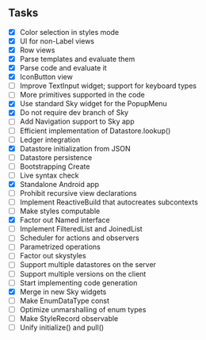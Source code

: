 ## Tasks

- [x] Color selection in styles mode
- [x] UI for non-Label views
- [x] Row views
- [x] Parse templates and evaluate them
- [x] Parse code and evaluate it
- [x] IconButton view
- [ ] Improve TextInput widget; support for keyboard types
- [ ] More primitives supported in the code
- [x] Use standard Sky widget for the PopupMenu
- [x] Do not require dev branch of Sky
- [ ] Add Navigation support to Sky app
- [ ] Efficient implementation of Datastore.lookup()
- [ ] Ledger integration
- [x] Datastore initialization from JSON
- [ ] Datastore persistence
- [ ] Bootstrapping Create
- [ ] Live syntax check
- [x] Standalone Android app
- [ ] Prohibit recursive view declarations
- [ ] Implement ReactiveBuild that autocreates subcontexts
- [ ] Make styles computable
- [x] Factor out Named interface
- [ ] Implement FilteredList and JoinedList
- [ ] Scheduler for actions and observers
- [ ] Parametrized operations
- [ ] Factor out skystyles
- [ ] Support multiple datastores on the server
- [ ] Support multiple versions on the client
- [ ] Start implementing code generation
- [x] Merge in new Sky widgets
- [ ] Make EnumDataType const
- [ ] Optimize unmarshalling of enum types
- [ ] Make StyleRecord observable
- [ ] Unify initialize() and pull()
